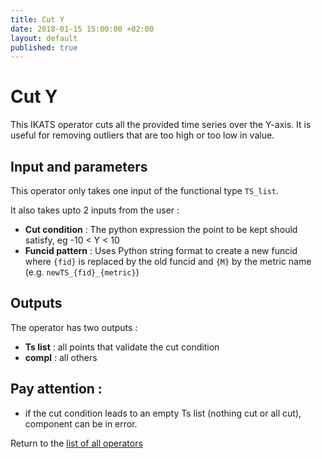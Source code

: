 ```yaml
---
title: Cut Y
date: 2018-01-15 15:00:00 +02:00
layout: default
published: true
---
```

# Cut Y

This IKATS operator cuts all the provided time series over the Y-axis. It is useful for removing outliers that are too high or too low in value.

## Input and parameters

This operator only takes one input of the functional type `TS_list`.

It also takes upto 2 inputs from the user :

- **Cut condition** : The python expression the point to be kept should satisfy, eg -10 < Y < 10
- **Funcid pattern** : Uses Python string format to create a new funcid where `{fid}` is replaced by the old funcid and `{M}` by the metric name (e.g. `newTS_{fid}_{metric}`)


## Outputs


The operator has two outputs :

 - **Ts list** : all points that validate the cut condition
 - **compl** : all others

## Pay attention :
- if the cut condition leads to an empty Ts list (nothing cut or all cut), component can be in error.


Return to the [list of all operators](/operators.html)
